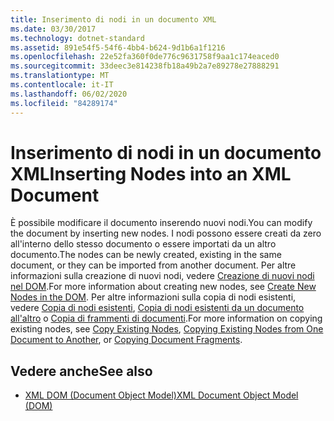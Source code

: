```yaml
---
title: Inserimento di nodi in un documento XML
ms.date: 03/30/2017
ms.technology: dotnet-standard
ms.assetid: 891e54f5-54f6-4bb4-b624-9d1b6a1f1216
ms.openlocfilehash: 22e52fa360f0de776c9631758f9aa1c174eaced0
ms.sourcegitcommit: 33deec3e814238fb18a49b2a7e89278e27888291
ms.translationtype: MT
ms.contentlocale: it-IT
ms.lasthandoff: 06/02/2020
ms.locfileid: "84289174"
---
```

# <a name="inserting-nodes-into-an-xml-document"></a><span data-ttu-id="4360c-102">Inserimento di nodi in un documento XML</span><span class="sxs-lookup"><span data-stu-id="4360c-102">Inserting Nodes into an XML Document</span></span>
<span data-ttu-id="4360c-103">È possibile modificare il documento inserendo nuovi nodi.</span><span class="sxs-lookup"><span data-stu-id="4360c-103">You can modify the document by inserting new nodes.</span></span> <span data-ttu-id="4360c-104">I nodi possono essere creati da zero all'interno dello stesso documento o essere importati da un altro documento.</span><span class="sxs-lookup"><span data-stu-id="4360c-104">The nodes can be newly created, existing in the same document, or they can be imported from another document.</span></span> <span data-ttu-id="4360c-105">Per altre informazioni sulla creazione di nuovi nodi, vedere [Creazione di nuovi nodi nel DOM](create-new-nodes-in-the-dom.md).</span><span class="sxs-lookup"><span data-stu-id="4360c-105">For more information about creating new nodes, see [Create New Nodes in the DOM](create-new-nodes-in-the-dom.md).</span></span> <span data-ttu-id="4360c-106">Per altre informazioni sulla copia di nodi esistenti, vedere [Copia di nodi esistenti](copy-existing-nodes.md), [Copia di nodi esistenti da un documento all'altro](copying-existing-nodes-from-one-document-to-another.md) o [Copia di frammenti di documenti](copying-document-fragments.md).</span><span class="sxs-lookup"><span data-stu-id="4360c-106">For more information on copying existing nodes, see [Copy Existing Nodes](copy-existing-nodes.md), [Copying Existing Nodes from One Document to Another](copying-existing-nodes-from-one-document-to-another.md), or [Copying Document Fragments](copying-document-fragments.md).</span></span>  
  
## <a name="see-also"></a><span data-ttu-id="4360c-107">Vedere anche</span><span class="sxs-lookup"><span data-stu-id="4360c-107">See also</span></span>

- [<span data-ttu-id="4360c-108">XML DOM (Document Object Model)</span><span class="sxs-lookup"><span data-stu-id="4360c-108">XML Document Object Model (DOM)</span></span>](xml-document-object-model-dom.md)
